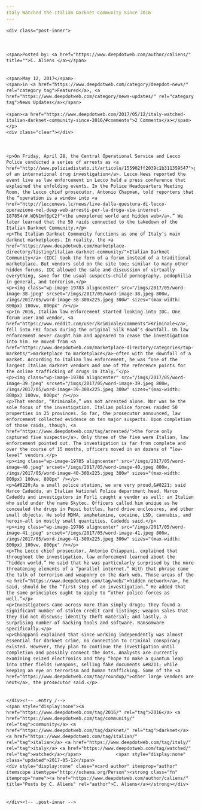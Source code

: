 ```yaml
---
Italy Watched the Italian Darknet Community Since 2016
---
```

<article class="post-listing post-19777 post type-post status-publish format-standard has-post-thumbnail hentry  tag-3336 tag-community tag-darknet tag-italian tag-italy tag-watched">
    
    <div class="post-inner">
    
    
        
    <span>Posted by: <a href="https://www.deepdotweb.com/author/caliens/" title="">C. Aliens </a></span>
    
    
    <span>May 12, 2017</span>
    <span>in <a href="https://www.deepdotweb.com/category/deepdot-news/" rel="category tag">Featured</a>, <a href="https://www.deepdotweb.com/category/news-updates/" rel="category tag">News Updates</a></span>
    
    <span><a href="https://www.deepdotweb.com/2017/05/12/italy-watched-italian-darknet-community-since-2016/#comments">2 Comments</a></span>
    </p>
    <div class="clear"></div>
    
    
    
    <p>On Friday, April 28, the Central Operational Service and Lecco Police conducted a series of arrests as <a href="http://www.poliziadistato.it/articolo/155902ff2039c1b311359547">part of an international drug investigation</a>. Lecco News reported the event live as law enforcement in Lecco held a press conference that explained the unfolding events. In the Police Headquarters Meeting Room, the Lecco chief prosecutor, Antonio Chapman, told reporters that the “operation is a window into <a href="http://lecconews.lc/news/live-dalla-questura-di-lecco-operazione-nel-deep-web-arresti-per-la-droga-via-internet-187854/#.WQN1mf8pC2f">the unexplored world and hidden web</a>.” We later learned that the 50 raids connected to the takedown of the Italian Darknet Community.</p>
    <p>The Italian Darknet Community functions as one of Italy’s main darknet marketplaces. In reality, the <a href="https://www.deepdotweb.com/marketplace-directory/listing/italian-darknet-community/">Italian Darknet Community</a> (IDC) took the form of a forum instead of a traditional marketplace. But vendors sold on the site too; similar to many other hidden forums, IDC allowed the sale and discussion of virtually everything, save for the usual suspects—child pornography, pedophilia in general, and terrorism.</p>
    <p><img class="wp-image-19783 aligncenter" src="/imgs/2017/05/word-image-38.jpeg" srcset="/imgs/2017/05/word-image-38.jpeg 800w, /imgs/2017/05/word-image-38-300x225.jpeg 300w" sizes="(max-width: 800px) 100vw, 800px" /></p>
    <p>In 2016, Italian law enforcement started looking into IDC. One forum user and vendor, <a href="https://www.reddit.com/user/kriminale/comments">Kriminale</a>, fell into FBI focus during the original Silk Road’s downfall. US law enforcement never caught him and appeared to cease the investigation into him. He moved from <a href="https://www.deepdotweb.com/marketplace-directory/categories/top-markets/">marketplace to marketplace</a>—often with the downfall of a market. According to Italian law enforcement, he was “one of the largest Italian darknet vendors and one of the reference points for the online trafficking of drugs in Italy.”</p>
    <p><img class="wp-image-19784 aligncenter" src="/imgs/2017/05/word-image-39.jpeg" srcset="/imgs/2017/05/word-image-39.jpeg 800w, /imgs/2017/05/word-image-39-300x225.jpeg 300w" sizes="(max-width: 800px) 100vw, 800px" /></p>
    <p>That vendor, “Kriminale,” was not arrested alone. Nor was he the sole focus of the investigation. Italian police forces raided 50 properties in 25 provinces. So far, the prosecutor announced, law enforcement collected evidence on ten major suspects. Upon completion of those raids, though, <a href="https://www.deepdotweb.com/tag/arrested/">the force only captured five suspects</a>. Only three of the five were Italian, law enforcement pointed out. The investigation is far from complete and over the course of 15 months, officers moved in on dozens of “low-level” vendors.</p>
    <p><img class="wp-image-19785 aligncenter" src="/imgs/2017/05/word-image-40.jpeg" srcset="/imgs/2017/05/word-image-40.jpeg 800w, /imgs/2017/05/word-image-40-300x225.jpeg 300w" sizes="(max-width: 800px) 100vw, 800px" /></p>
    <p>&#8220;As a small police station, we are very proud,&#8221; said Marco Cadeddu, an Italian National Police department head. Marco Cadeddu and investigators in Forlì caught a vendor as well: an Italian who sold under the name Skytec. Officers called him unique as he concealed the drugs in Pepsi bottles, hard drive enclosures, and other small objects. He sold MDMA, amphetamine, cocaine, LSD, cannabis, and heroin—all in mostly small quantities, Cadeddu said.</p>
    <p><img class="wp-image-19786 aligncenter" src="/imgs/2017/05/word-image-41.jpeg" srcset="/imgs/2017/05/word-image-41.jpeg 800w, /imgs/2017/05/word-image-41-300x225.jpeg 300w" sizes="(max-width: 800px) 100vw, 800px" /></p>
    <p>The Lecco chief prosecutor, Antonio Chiappani, explained that throughout the investigation, law enforcement learned about the “hidden world.” He said that he was particularly surprised by the more threatening elements of a “parallel internet.” With that phrase came the talk of terrorism and weaponry on the dark web. Those areas of the <a href="https://www.deepdotweb.com/tag/web/">hidden network</a>, he said, should be the “first step of an investigation.” He added that the same principles ought to apply to “other police forces as well.”</p>
    <p>Investigators came across more than simply drugs; they found a significant number of stolen credit card listings; weapon sales that they did not discuss; identity theft material; and lastly, a surprising number of hacking tools and software. Ransomware specifically.</p>
    <p>Chiappani explained that since working independently was almost essential for darknet crime, no connection to criminal conspiracy existed. However, they plan to continue the investigation until completion and possibly connect the dots. Analysts are currently examining seized electronics and they “hope to make a quantum leap into other fields (weapons, selling fake documents &#8211; while keeping an eye on terrorism and human trafficking. Some of the <a href="https://www.deepdotweb.com/tag/roundup/">other large vendors are next</a>, the prosecutor said.</p>
    
    
    </div><!-- .entry /-->
    <span style="display:none"><a href="https://www.deepdotweb.com/tag/2016/" rel="tag">2016</a> <a href="https://www.deepdotweb.com/tag/community/" rel="tag">community</a> <a href="https://www.deepdotweb.com/tag/darknet/" rel="tag">darknet</a> <a href="https://www.deepdotweb.com/tag/italian/" rel="tag">italian</a> <a href="https://www.deepdotweb.com/tag/italy/" rel="tag">italy</a> <a href="https://www.deepdotweb.com/tag/watched/" rel="tag">watched</a></span>				<span style="display:none" class="updated">2017-05-12</span>
    <div style="display:none" class="vcard author" itemprop="author" itemscope itemtype="http://schema.org/Person"><strong class="fn" itemprop="name"><a href="https://www.deepdotweb.com/author/caliens/" title="Posts by C. Aliens" rel="author">C. Aliens</a></strong></div>
    
    
    </div><!-- .post-inner -->
</article><!-- .post-listing -->

